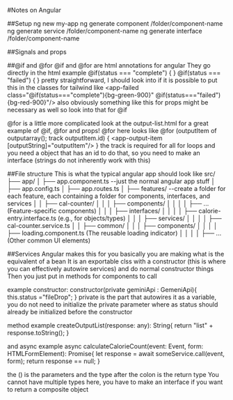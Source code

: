 #Notes on Angular

##Setup
ng new my-app
ng generate component /folder/component-name
ng generate service /folder/component-name
ng generate interface /folder/component-name

##Signals and props

##@if and @for
@if and @for are html annotations for angular
They go directly in the html
example
@if(status === "complete") {
  <app-complete/>
}
@if(status === "failed") {
  <app-failed/>
}
pretty straightforward, I should look into if it is possible to put this in the classes for tailwind
like <app-failed class="@if(status==="complete"){bg-green-900}" @if(status==="failed"){bg-red-900}"/>
also obviously something like this for props might be necessary as well
so look into that for @if

@for is a little more complicated
look at the output-list.html for a great example of @if, @for and props!
@for here looks like
@for (outputItem of outputarray(); track outputItem.id) {
  <app-output-item [outputString]="outputItem"/>
}
the track is required for all for loops
and you need a object that has an id to do that, so you need to make an interface (strings do not inherently work with this)

##File structure
This is what the typical angular app should look like
src/
├── app/
│   ├── app.component.ts --just the normal angular app stuff
│   ├── app.config.ts
│   ├── app.routes.ts
│   ├── features/  --create a folder for each feature, each containing a folder for components, interfaces, and services
│   │   ├── cal-counter/
│   │   │   ├── components/
│   │   │   │   ├── ... (Feature-specific components)
│   │   │   ├── interfaces/
│   │   │   │   ├── calorie-entry.interface.ts (e.g., for objects/types)
│   │   │   ├── services/
│   │   │   │   ├── cal-counter.service.ts
│   │   ├── common/
│   │   │   ├── components/
│   │   │   │   ├── loading.component.ts (The reusable loading indicator)
│   │   │   │   ├── ... (Other common UI elements)

##Services
Angular makes this for you
basically you are making what is the equivalent of a bean
It is an exportable clss with a constructor (this is where you can effectively autowire services)
and do normal constructor things
Then you just put in methods for components to call

example constructor:
constructor(private geminiApi : GemeniApi){
    this.status ="fileDrop";
}
private is the part that autowires it as a variable, you do not need to initialize the private parameter
where as status should already be initialized before the constructor

method example
createOutputList(response: any): String{
  return "list" + response.toString();
}

and async example
async calculateCalorieCount(event: Event, form: HTMLFormElement): Promise<boolean>{
  let response = await someService.call(event, form);
  return response == null;
}

the () is the parameters and the type after the colon is the return type
You cannot have multiple types here, you have to make an interface if you want to return a composite object

